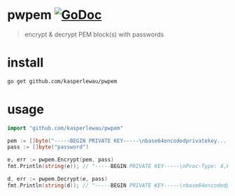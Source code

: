 # pwpem [![GoDoc](https://godoc.org/github.com/golang/gddo?status.svg)](https://godoc.org/github.com/kasperlewau/pwpem)
> encrypt & decrypt PEM block(s) with passwords


# install
```sh
go get github.com/kasperlewau/pwpem
```

# usage
```go
import "github.com/kasperlewau/pwpem"

pem := []byte("-----BEGIN PRIVATE KEY-----\nbase64encodedprivatekey....")
pass := []byte("password")

e, err := pwpem.Encrypt(pem, pass)
fmt.Println(string(e)); // "-----BEGIN PRIVATE KEY-----\nProc-Type: 4,ENCRYPTED\nDEK-Info: AES-256....."

d, err := pwpem.Decrypt(e, pass)
fmt.Println(string(d)); // "-----BEGIN PRIVATE KEY-----\nbase64encodedprivatekey....")
```
